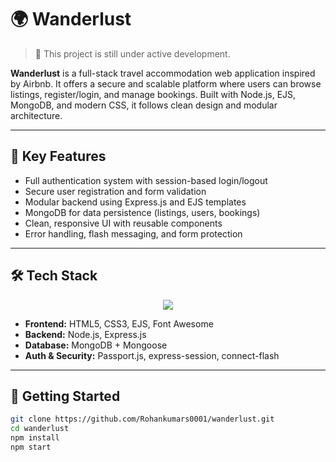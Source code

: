 # 🌍 Wanderlust

> 🚧 This project is still under active development.

**Wanderlust** is a full-stack travel accommodation web application inspired by Airbnb. It offers a secure and scalable platform where users can browse listings, register/login, and manage bookings. Built with Node.js, EJS, MongoDB, and modern CSS, it follows clean design and modular architecture.

---

## 🔐 Key Features

- Full authentication system with session-based login/logout
- Secure user registration and form validation
- Modular backend using Express.js and EJS templates
- MongoDB for data persistence (listings, users, bookings)
- Clean, responsive UI with reusable components
- Error handling, flash messaging, and form protection

---

## 🛠 Tech Stack
<p align="center">
  <a href="https://skillicons.dev">
    <img src="https://skillicons.dev/icons?i=git,kubernetes,docker,c,vim" />
  </a>
</p>

- **Frontend:** HTML5, CSS3, EJS, Font Awesome
- **Backend:** Node.js, Express.js
- **Database:** MongoDB + Mongoose
- **Auth & Security:** Passport.js, express-session, connect-flash

---

## 🚀 Getting Started

```bash
git clone https://github.com/Rohankumars0001/wanderlust.git
cd wanderlust
npm install
npm start
